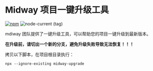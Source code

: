 # Midway 项目一键升级工具

[![npm](https://img.shields.io/npm/v/midway-upgrade.svg?style=flat)](https://www.npmjs.org/package/midway-upgrade)
![node-current (tag)](https://img.shields.io/node/v/midway-upgrade/latest)


mdiway 团队提供了一键升级工具，可以帮助您的项目一键升级到最新版本。

__在升级前，请切出一个新的分支，避免升级失败导致无法恢复！！！__ 


拷贝以下脚本，在项目根目录执行：
```shell
npx --ignore-existing midway-upgrade
```

